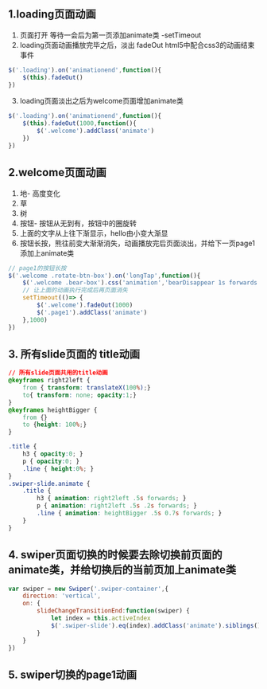 ## 1.loading页面动画
1. 页面打开 等待一会后为第一页添加animate类 -setTimeout   
2. loading页面动画播放完毕之后，淡出  fadeOut  html5中配合css3的动画结束事件    
```javascript
$('.loading').on('animationend',function(){
    $(this).fadeOut()
})
```
3. loading页面淡出之后为welcome页面增加animate类
```javascript
$('.loading').on('animationend',function(){
    $(this).fadeOut(1000,function(){
        $('.welcome').addClass('animate')
    })
})
```
## 2.welcome页面动画
1. 地- 高度变化
2. 草   
3. 树  
4. 按钮- 按钮从无到有，按钮中的圈旋转
5. 上面的文字从上往下渐显示，hello由小变大渐显
6. 按钮长按，熊往前变大渐渐消失，动画播放完后页面淡出，并给下一页page1添加上animate类 
```javascript
// page1的按钮长按
$('.welcome .rotate-btn-box').on('longTap',function(){
    $('.welcome .bear-box').css('animation','bearDisappear 1s forwards')   //动画的时候 最好用了animation就全部用animation,不要和transition混用
    // 让上面的动画执行完成后再页面消失
    setTimeout(()=> {
        $('.welcome').fadeOut(1000)
        $('.page1').addClass('animate')
    },1000)    
})
```

## 3. 所有slide页面的 title动画
```css
// 所有slide页面共用的title动画
@keyframes right2left {
    from { transform: translateX(100%);}
    to{ transform: none; opacity:1;}
}
@keyframes heightBigger {
    from {}
    to {height: 100%;}
}

.title {
    h3 { opacity:0; }
    p { opacity:0; }
    .line { height:0%; }
}
.swiper-slide.animate {
    .title {
        h3 { animation: right2left .5s forwards; }
        p { animation: right2left .5s .2s forwards; }
        .line { animation: heightBigger .5s 0.7s forwards; }
    }
}
```

## 4. swiper页面切换的时候要去除切换前页面的animate类，并给切换后的当前页加上animate类
```javascript
var swiper = new Swiper('.swiper-container',{
    direction: 'vertical',
    on: {
        slideChangeTransitionEnd:function(swiper) {
            let index = this.activeIndex
            $('.swiper-slide').eq(index).addClass('animate').siblings().removeClass('animate');
        }
    }
})
```

## 5. swiper切换的page1动画
